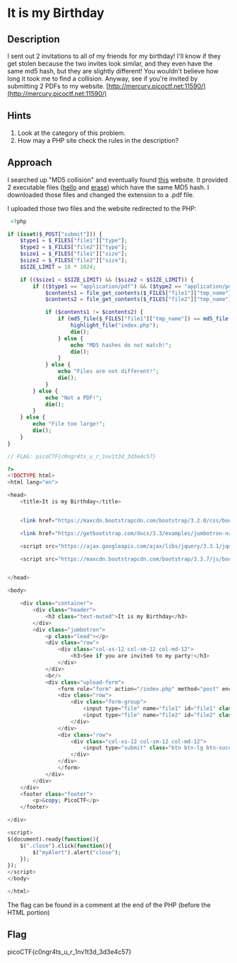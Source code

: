 # It is my Birthday

## Description

I sent out 2 invitations to all of my friends for my birthday! I'll know if they get stolen because the two invites look similar, and they even have the same md5 hash, but they are slightly different! You wouldn't believe how long it took me to find a collision. Anyway, see if you're invited by submitting 2 PDFs to my website. [http://mercury.picoctf.net:11590/](http://mercury.picoctf.net:11590/)

## Hints

1. Look at the category of this problem.
2. How may a PHP site check the rules in the description?

## Approach

I searched up "MD5 collision" and eventually found [this](https://www.mscs.dal.ca/~selinger/md5collision/) website. It provided 2 executable files ([hello](./hello.pdf) and [erase](./erase.pdf)) which have the same MD5 hash. I downloaded those files and changed the extension to a .pdf file.

I uploaded those two files and the website redirected to the PHP:

```php
 <?php

if (isset($_POST["submit"])) {
    $type1 = $_FILES["file1"]["type"];
    $type2 = $_FILES["file2"]["type"];
    $size1 = $_FILES["file1"]["size"];
    $size2 = $_FILES["file2"]["size"];
    $SIZE_LIMIT = 18 * 1024;

    if (($size1 < $SIZE_LIMIT) && ($size2 < $SIZE_LIMIT)) {
        if (($type1 == "application/pdf") && ($type2 == "application/pdf")) {
            $contents1 = file_get_contents($_FILES["file1"]["tmp_name"]);
            $contents2 = file_get_contents($_FILES["file2"]["tmp_name"]);

            if ($contents1 != $contents2) {
                if (md5_file($_FILES["file1"]["tmp_name"]) == md5_file($_FILES["file2"]["tmp_name"])) {
                    highlight_file("index.php");
                    die();
                } else {
                    echo "MD5 hashes do not match!";
                    die();
                }
            } else {
                echo "Files are not different!";
                die();
            }
        } else {
            echo "Not a PDF!";
            die();
        }
    } else {
        echo "File too large!";
        die();
    }
}

// FLAG: picoCTF{c0ngr4ts_u_r_1nv1t3d_3d3e4c57}

?>
<!DOCTYPE html>
<html lang="en">

<head>
    <title>It is my Birthday</title>


    <link href="https://maxcdn.bootstrapcdn.com/bootstrap/3.2.0/css/bootstrap.min.css" rel="stylesheet">

    <link href="https://getbootstrap.com/docs/3.3/examples/jumbotron-narrow/jumbotron-narrow.css" rel="stylesheet">

    <script src="https://ajax.googleapis.com/ajax/libs/jquery/3.3.1/jquery.min.js"></script>

    <script src="https://maxcdn.bootstrapcdn.com/bootstrap/3.3.7/js/bootstrap.min.js"></script>


</head>

<body>

    <div class="container">
        <div class="header">
            <h3 class="text-muted">It is my Birthday</h3>
        </div>
        <div class="jumbotron">
            <p class="lead"></p>
            <div class="row">
                <div class="col-xs-12 col-sm-12 col-md-12">
                    <h3>See if you are invited to my party!</h3>
                </div>
            </div>
            <br/>
            <div class="upload-form">
                <form role="form" action="/index.php" method="post" enctype="multipart/form-data">
                <div class="row">
                    <div class="form-group">
                        <input type="file" name="file1" id="file1" class="form-control input-lg">
                        <input type="file" name="file2" id="file2" class="form-control input-lg">
                    </div>
                </div>
                <div class="row">
                    <div class="col-xs-12 col-sm-12 col-md-12">
                        <input type="submit" class="btn btn-lg btn-success btn-block" name="submit" value="Upload">
                    </div>
                </div>
                </form>
            </div>
        </div>
    </div>
    <footer class="footer">
        <p>&copy; PicoCTF</p>
    </footer>

</div>

<script>
$(document).ready(function(){
    $(".close").click(function(){
        $("myAlert").alert("close");
    });
});
</script>
</body>

</html> 
```

The flag can be found in a comment at the end of the PHP (before the HTML portion)

## Flag

picoCTF{c0ngr4ts_u_r_1nv1t3d_3d3e4c57}
